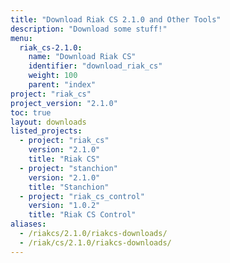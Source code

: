 ```yaml
---
title: "Download Riak CS 2.1.0 and Other Tools"
description: "Download some stuff!"
menu:
  riak_cs-2.1.0:
    name: "Download Riak CS"
    identifier: "download_riak_cs"
    weight: 100
    parent: "index"
project: "riak_cs"
project_version: "2.1.0"
toc: true
layout: downloads
listed_projects:
  - project: "riak_cs"
    version: "2.1.0"
    title: "Riak CS"
  - project: "stanchion"
    version: "2.1.0"
    title: "Stanchion"
  - project: "riak_cs_control"
    version: "1.0.2"
    title: "Riak CS Control"
aliases:
  - /riakcs/2.1.0/riakcs-downloads/
  - /riak/cs/2.1.0/riakcs-downloads/
---
```

